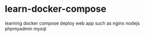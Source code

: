 # learn-docker-compose
learning docker compose deploy web app such as nginx nodejs phpmyadmin mysql
